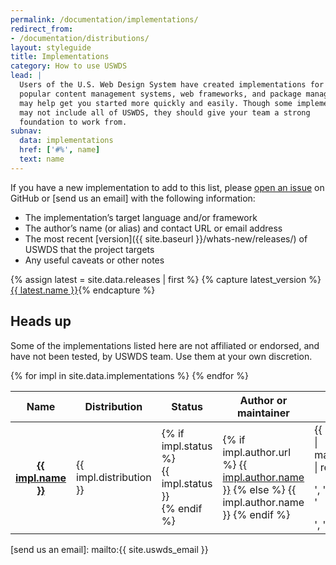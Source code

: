 ```yaml
---
permalink: /documentation/implementations/
redirect_from:
- /documentation/distributions/
layout: styleguide
title: Implementations
category: How to use USWDS
lead: |
  Users of the U.S. Web Design System have created implementations for
  popular content management systems, web frameworks, and package managers that
  may help get you started more quickly and easily. Though some implementations
  may not include all of USWDS, they should give your team a strong
  foundation to work from.
subnav:
  data: implementations
  href: ['#%', name]
  text: name
---
```


If you have a new implementation to add to this list, please [open an issue] on GitHub or [send us an email] with the following information:

* The implementation’s target language and/or framework
* The author’s name (or alias) and contact URL or email address
* The most recent [version]({{ site.baseurl }}/whats-new/releases/) of USWDS that the project targets
* Any useful caveats or other notes

{% assign latest = site.data.releases | first %}
{% capture latest_version %}<a href="{{ site.baseurl }}/whats-new/releases/#version-{{ latest.name | slugify }}">{{ latest.name }}</a>{% endcapture %}

<div class="usa-alert usa-alert--warning">
  <div class="usa-alert__body">
    <h2 class="usa-alert__heading">Heads up</h2>
    <p class="usa-alert__text">Some of the implementations listed here are not affiliated or endorsed, and have not been tested, by USWDS team. Use them at your own discretion.</p>
  </div>
</div>

<div class="site-table-wrapper margin-top-4">
  <table class="usa-table--borderless site-table-responsive">
    <thead>
      <tr>
        <th scope="col">Name</th>
        <th scope="col">Distribution</th>
        <th scope="col">Status</th>
        <th scope="col">Author or maintainer</th>
        <th scope="col">Notes</th>
      </tr>
    </thead>
  {% for impl in site.data.implementations %}
    <tr id="{% if impl.id %}{{ impl.id }}{% else %}{{ impl.name | slugify }}{% endif %}">
      <th scope="row" data-title="Name">
        <a href="{{ impl.url }}">{{ impl.name }}</a>
      </th>
      <td data-title="Distribution">{{ impl.distribution }}</td>
      <td data-title="Status">
        {% if impl.status %}
          <div class="usa-tag label-{{ impl.status | strip }} position-static margin-x-0">
            {{ impl.status }}
          </div>
        {% endif %}
      </td>
      <td data-title="Author">
        {% if impl.author.url %}
        <a href="{{ impl.author.url }}">{{ impl.author.name }}</a>
        {% else %}
        {{ impl.author.name }}
        {% endif %}
      </td>
      <td data-title="Notes"><div>{{ impl.notes | markdownify | replace: '<p>', '' | replace: '</p>', '' }}</div></td>
    </tr>
  {% endfor %}
  </table>
</div>

[open an issue]: https://github.com/uswds/uswds-site/issues/new
[send us an email]: mailto:{{ site.uswds_email }}
